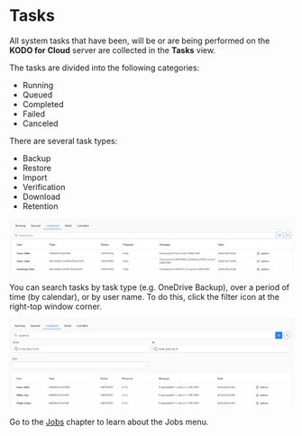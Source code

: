 # Tasks

All system tasks that have been, will be or are being performed on the **KODO for Cloud** server are collected in the **Tasks** view. 

The tasks are divided into the following categories:

* Running
* Queued
* Completed
* Failed
* Canceled

There are several task types:

* Backup
* Restore
* Import
* Verification
* Download
* Retention

![](../../.gitbook/assets/kodo-cloud-administration-tasks01.png)

You can search tasks by task type \(e.g. OneDrive Backup\), over a period of time \(by calendar\), or by user name. To do this, click the filter icon at the right-top window corner.

![](../../.gitbook/assets/kodo-cloud-administration-tasks02.png)

Go to the [Jobs]() chapter to learn about the Jobs menu.


